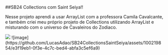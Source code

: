 ##SB24 Collections com Saint Seiya!!
<p>Nesse projeto aprendi a usar ArrayList com a professora Camila Cavalcante, e também criei meu próprio projeto de Collections utilizando ArrayList e misturando com o universo de Cavaleiros do Zodiaco.</p>
<span align="center">
  <img src="https://private-user-images.githubusercontent.com/100219854/326483863-a4d6b108-e748-4d7e-9698-c2a69712f3ed.png">
</span>
![image](https://github.com/LucasAdao/SB24CollectionsSaintSeiya/assets/100219854/e3f19eb1-0f3e-4c7c-bed4-abfa3c5ef6a9)
